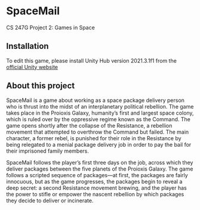# SpaceMail
CS 247G Project 2: Games in Space

## Installation
To edit this game, please install Unity Hub version 2021.3.1f1 from the [official Unity website](https://unity3d.com/get-unity/download)

## About this project
SpaceMail is a game about working as a space package delivery person who is thrust into the midst of an interplanetary political rebellion. The game takes place in the Proioxis Galaxy, humanity’s first and largest space colony, which is ruled over by the oppressive regime known as the Command. The game opens shortly after the collapse of the Resistance, a rebellion movement that attempted to overthrow the Command but failed. The main character, a former rebel, is punished for their role in the Resistance by being relegated to a menial package delivery job in order to pay the bail for their imprisoned family members.

SpaceMail follows the player’s first three days on the job, across which they deliver packages between the five planets of the Proioxis Galaxy. The game follows a scripted sequence of packages—at first, the packages are fairly innocuous, but as the game progresses, the packages begin to reveal a deep secret: a second Resistance movement brewing, and the player has the power to stifle or empower the nascent rebellion by which packages they decide to deliver or incinerate.
